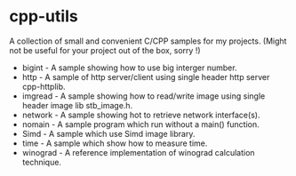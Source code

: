 # cpp-utils

A collection of small and convenient C/CPP samples for my projects.
(Might not be useful for your project out of the box, sorry !)

- bigint - A sample showing how to use big interger number.
- http - A sample of http server/client using single header http server cpp-httplib.
- imgread - A sample showing how to read/write image using single header image lib stb_image.h.
- network - A sample showing hot to retrieve network interface(s).
- nomain - A sample program which run without a main() function.
- Simd - A sample which use Simd image library.
- time - A sample which show how to measure time.
- winograd - A reference implementation of winograd calculation technique.
